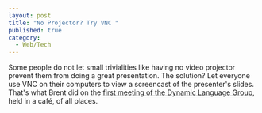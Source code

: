 ```yaml
---
layout: post
title: "No Projector? Try VNC "
published: true
category:
  - Web/Tech
---
```

<p>Some people do not let small trivialities like having no video projector prevent them from doing a great presentation. The solution? Let everyone use VNC on their computers to view a screencast of the presenter's slides. That's what Brent did on the <a href="http://www.blainebuxton.com/weblog/2006/02/first-dynamic-language-group-was.html">first meeting of the Dynamic Language Group</a>, held in a café, of all places.</p>

